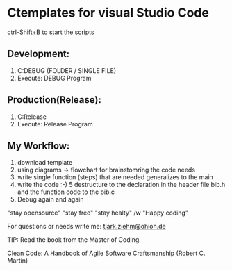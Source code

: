 # Ctemplates for visual Studio Code

ctrl-Shift+B to start the scripts


## Development:
1. C:DEBUG (FOLDER / SINGLE FILE)
2. Execute: DEBUG Program

## Production(Release):
1. C:Release
2. Execute: Release Program

## My Workflow:
1. download template
2. using diagrams -> flowchart for brainstomring the code needs
3. write single function (steps) that are needed generalizes to the main 
4. write the code :-)
5 destructure to the declaration in the header file bib.h and the function code to the bib.c
6. Debug again and again

"stay opensource"
"stay free"
"stay healty"
/w
"Happy coding" 

For questions or needs write me: tjark.ziehm@ohioh.de

TIP: Read the book from the Master of Coding.

Clean Code: A Handbook of Agile Software Craftsmanship (Robert C. Martin)
